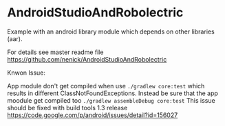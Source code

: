 # AndroidStudioAndRobolectric

Example with an android library module which depends on other libraries (aar).

For details see master readme file https://github.com/nenick/AndroidStudioAndRobolectric

Knwon Issue:

App module don't get compiled when use `./gradlew core:test` which results in different ClassNotFoundExceptions. Instead be sure that the app moodule get compiled too `./gradlew assembleDebug core:test` This issue should be fixed with build tools 1.3 release https://code.google.com/p/android/issues/detail?id=156027
